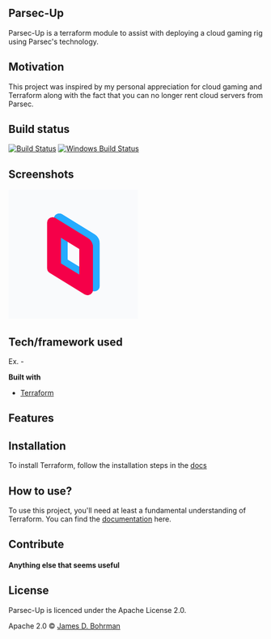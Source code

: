 ## Parsec-Up
Parsec-Up is a terraform module to assist with deploying a cloud gaming rig using Parsec's technology. 

## Motivation
This project was inspired by my personal appreciation for cloud gaming and Terraform along with the fact that you can no longer rent cloud servers from Parsec.

## Build status 

[![Build Status](https://travis-ci.org/akashnimare/foco.svg?branch=master)](https://travis-ci.org/akashnimare/foco)
[![Windows Build Status](https://ci.appveyor.com/api/projects/status/github/akashnimare/foco?branch=master&svg=true)](https://ci.appveyor.com/project/akashnimare/foco/branch/master)

## Screenshots
![](parsec.png)

## Tech/framework used
Ex. -

<b>Built with</b>
- [Terraform](https://terraform.io)

## Features


## Installation

To install Terraform, follow the installation steps in the [docs](https://learn.hashicorp.com/terraform/getting-started/install.html)


## How to use?

To use this project, you'll need at least a fundamental understanding of Terraform. You can find the [documentation](https://www.terraform.io/docs/index.html) here.

## Contribute


#### Anything else that seems useful

## License

Parsec-Up is licenced under the Apache License 2.0.

Apache 2.0 © [James D. Bohrman]()